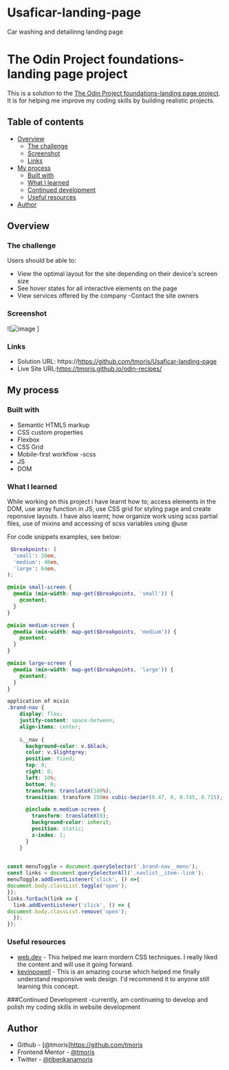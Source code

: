 # Usaficar-landing-page
 Car washing and detailinng landing page

# The Odin Project foundations-landing page project

This is a solution to the [The Odin Project foundations-landing page project](https://www.https://www.theodinproject.com/lessons/foundations-landing-page). It is for helping me improve my coding skills by building realistic projects. 

## Table of contents

- [Overview](#overview)
  - [The challenge](#the-challenge)
  - [Screenshot](#screenshot)
  - [Links](#links)
- [My process](#my-process)
  - [Built with](#built-with)
  - [What I learned](#what-i-learned)
  - [Continued development](#continued-development)
  - [Useful resources](#useful-resources)
- [Author](#author)



## Overview

### The challenge

Users should be able to:

- View the optimal layout for the site depending on their device's screen size
- See hover states for all interactive elements on the page
- View services offered by the company
-Contact the site owners 

### Screenshot

![![image](https://user-images.githubusercontent.com/57036823/181718677-839b9bd4-33d9-4002-b474-7da252958549.png)
]

### Links

- Solution URL: https://https://github.com/tmoris/Usaficar-landing-page
- Live Site URL:https://tmoris.github.io/odin-recipes/

## My process

### Built with

- Semantic HTML5 markup
- CSS custom properties
- Flexbox
- CSS Grid
- Mobile-first workflow
-scss 
- JS
- DOM


### What I learned

While working on this project i have learnt
how to; access elements in the DOM, use array function in JS, use CSS grid for styling page  and create reponsive layouts.
I have also learnt;  how organize work using scss partial files,  use of mixins and accessing of scss variables using @use


For code snippets examples, see below:

```scss
 $breakpoints: (
  'small': 20em,
  'medium': 48em,
  'large': 64em,
);

@mixin small-screen {
  @media (min-width: map-get($breakpoints, 'small')) {
    @content;
  }
}

@mixin medium-screen {
  @media (min-width: map-get($breakpoints, 'medium')) {
    @content;
  }
}

@mixin large-screen {
  @media (min-width: map-get($breakpoints, 'large')) {
    @content;
  }
}

application of mixin
.brand-nav {
    display: flex;
    justify-content: space-between;
    align-items: center;
    
    &__nav {
      background-color: v.$black;
      color: v.$lightgrey;
      position: fixed;
      top: 0;
      right: 0;
      left: 10%;
      bottom: 0;
      transform: translateX(100%);
      transition: transform 250ms cubic-bezier(0.47, 0, 0.745, 0.715);

      @include m.medium-screen {
        transform: translateX(0);
        background-color: inherit;
        position: static;
        z-index: 1;
      }
    }
  

```
```js
const menuToggle = document.querySelector('.brand-nav__menu');
const links = document.querySelectorAll('.navlist__item--link');
menuToggle.addEventListener('click', () =>{
document.body.classList.toggle('open');
});
links.forEach(link => {
  link.addEventListener('click', () => {
document.body.classList.remove('open');
  });
});
```

### Useful resources

- [web.dev](https://web.dev/learn/css/) - This helped me learn mordern CSS techniques. I really liked the content and will use it going forward.
- [kevinpowell](https://courses.kevinpowell.co/conquering-responsive-layouts) - This is an amazing course which helped me finally understand responsive web design. I'd recommend it to anyone still learning this concept.

###Continued Development
-currently, am continueing to develop and polish my coding skills in website development


## Author

- Github - [@tmoris]https://github.com/tmoris
- Frontend Mentor - [@tmoris](https://www.frontendmentor.io/profile/tmoris)
- Twitter - [@tibenkanamoris](https://www.twitter.com/tibenkanamoris)



